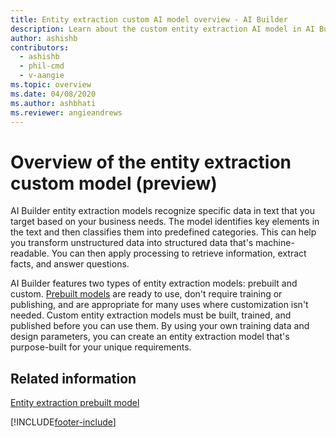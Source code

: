 ```yaml
---
title: Entity extraction custom AI model overview - AI Builder
description: Learn about the custom entity extraction AI model in AI Builder.
author: ashishb
contributors:
  - ashishb
  - phil-cmd
  - v-aangie
ms.topic: overview
ms.date: 04/08/2020
ms.author: ashbhati
ms.reviewer: angieandrews
---
```


# Overview of the entity extraction custom model (preview)

AI Builder entity extraction models recognize specific data in text that you target based on your business needs. The model identifies key elements in the text and then classifies them into predefined categories. This can help you transform unstructured data into structured data that's machine-readable. You can then apply processing to retrieve information, extract facts, and answer questions.

AI Builder features two types of entity extraction models: prebuilt and custom. [Prebuilt models](prebuilt-overview.md) are ready to use, don't require training or publishing, and are appropriate for many uses where customization isn't needed. Custom entity extraction models must be built, trained, and published before you can use them. By using your own training data and design parameters, you can create an entity extraction model that's purpose-built for your unique requirements.

## Related information

[Entity extraction prebuilt model](prebuilt-entity-extraction.md)


[!INCLUDE[footer-include](includes/footer-banner.md)]